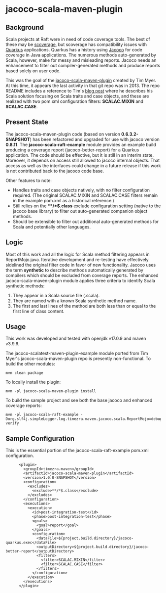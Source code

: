 # jacoco-scala-maven-plugin 

## Background

Scala projects at Raft were in need of code coverage tools. The best of these may be [scoverage](https://github.com/scoverage/scalac-scoverage-plugin), but scoverage has compatibility issues with [Quarkus](https://quarkus.io) applications. Quarkus has a history using [Jacoco](https://www.eclemma.org/jacoco/index.html) for code coverage in Java applications. The numerous methods auto-generated by Scala, however, make for messy and misleading reports. Jacoco needs an enhancement to filter out compiler-generated methods and produce reports based solely on user code.

This was the goal of the [jacoco-scala-maven-plugin](https://github.com/timezra/jacoco-scala-maven-plugin) created by Tim Myer. At this time, it appears the last activity in that git repo was in 2013. The repo README includes a reference to Tim's [blog post](http://timezra.blogspot.com/2013/10/jacoco-and-scala.html) where he describes his Scala solution focusing on Scala traits and case objects, and these are realized with two pom.xml configuration filters: **SCALAC.MIXIN** and **SCALAC.CASE**.

## Present State

The jacoco-scala-maven-plugin code (based on version **0.6.3.2-SNAPSHOT**) has been refactored and upgraded for use with jacoco version **0.8.11**. The **jacoco-scala-raft-example** module provides an example build producing a coverage report (jacoco-better-report) for a Quarkus application. The code should be effective, but it is still in an interim state. Moreover, it depends on access still allowed to jacoco internal objects. That access as well as the interfaces could change in a future release if this work is not contributed back to the jacoco code base. 

Other features to note:

* Handles traits and case objects natively, with no filter configuration required. (The original SCALAC.MIXIN and SCALAC.CASE filters remain in the example pom.xml as a historical reference.)
* Still relies on the **\*\*/\*$.class** exclude configuration setting (native to the jacoco base library) to filter out auto-generated companion object methods.
* Should be extensible to filter out additional auto-generated methods for Scala and potentially other languages.

## Logic

Most of this work and all the logic for Scala method filtering appears in ReportMojo.java. Iterative development and re-testing have effectively sidelined the original filter code in favor of new functionality. Jacoco uses the term **synthetic** to describe methods automatically generated by compilers which should be excluded from coverage reports. The enhanced jacoco-scala-maven-plugin module applies three criteria to identify Scala synthetic methods:

1.  They appear in a Scala source file (.scala).
2.  They are named with a known Scala synthetic method name.
3.  The first and last lines of the method are both less than or equal to the first line of class content.

## Usage

This work was developed and tested with openjdk v17.0.9 and maven v3.9.6.

The jacoco-scalatest-maven-plugin-example module ported from Tim Myer's jacoco-scala-maven-plugin repo is presently non-functional. To build the other modules:

```
mvn clean package
```

To locally install the plugin:

```
mvn -pl jacoco-scala-maven-plugin install
```

To build the sample project and see both the base jacoco and enhanced coverage reports:

```
mvn -pl jacoco-scala-raft-example -Dorg.slf4j.simpleLogger.log.timezra.maven.jacoco.scala.ReportMojo=debug verify
```

## Sample Configuration

This is the essential portion of the jacoco-scala-raft-example pom.xml configuration.

```
      <plugin>
        <groupId>timezra.maven</groupId>
        <artifactId>jacoco-scala-maven-plugin</artifactId>
        <version>1.0.0-SNAPSHOT</version>
        <configuration>
          <excludes>
            <exclude>**/*$.class</exclude>
          </excludes>
        </configuration>
        <executions>
          <execution>
            <id>post-integration-test</id>
            <phase>post-integration-test</phase>
            <goals>
              <goal>report</goal>
            </goals>
            <configuration>
              <dataFile>${project.build.directory}/jacoco-quarkus.exec</dataFile>
              <outputDirectory>${project.build.directory}/jacoco-better-report</outputDirectory>
              <filters>
                <filter>SCALAC.MIXIN</filter>
                <filter>SCALAC.CASE</filter>
              </filters>
            </configuration>
          </execution>
        </executions>
      </plugin>
```
